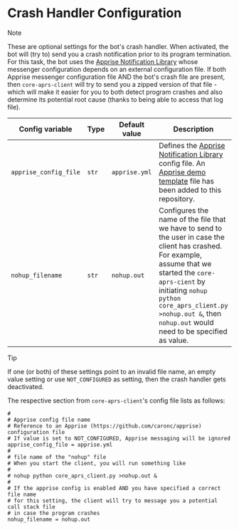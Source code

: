# Crash Handler Configuration

> [!NOTE]
> These are optional settings for the bot's crash handler. When activated, the bot will (try to) send you a crash notification prior to its program termination. For this task, the bot uses the [Apprise Notification Library](http://www.github.com/caronc/apprise) whose messenger configuration depends on an external configuration file. If both Apprise messenger configuration file AND the bot's crash file are present, then `core-aprs-client` will try to send you a zipped version of that file - which will make it easier for you to both detect program crashes and also determine its potential root cause (thanks to being able to access that log file).

| Config variable       | Type  | Default value | Description                                                                                                                                                                                                                                                                     |
|-----------------------|-------|---------------|---------------------------------------------------------------------------------------------------------------------------------------------------------------------------------------------------------------------------------------------------------------------------------|
| `apprise_config_file` | `str` | `apprise.yml` | Defines the [Apprise Notification Library](http://www.github.com/caronc/apprise) config file. An [Apprise demo template](https://github.com/joergschultzelutter/core-aprs-client/blob/master/src/apprise.yml.TEMPLATE) file has been added to this repository.                  |
| `nohup_filename`      | `str` | `nohup.out`   | Configures the name of the file that we have to send to the user in case the client has crashed. For example, assume that we started the `core-aprs-cient` by initiating `nohup python core_aprs_client.py >nohup.out &`, then `nohup.out` would need to be specified as value. |

> [!TIP]
> If one (or both) of these settings point to an invalid file name, an empty value setting or use `NOT_CONFIGURED` as setting, then the crash handler gets deactivated.

The respective section from `core-aprs-client`'s config file lists as follows:

```
#
# Apprise config file name
# Reference to an Apprise (https://github.com/caronc/apprise) configuration file
# If value is set to NOT_CONFIGURED, Apprise messaging will be ignored
apprise_config_file = apprise.yml
#
# file name of the "nohup" file
# When you start the client, you will run something like
#
# nohup python core_aprs_client.py >nohup.out &
#
# If the apprise config is enabled AND you have specified a correct file name
# for this setting, the client will try to message you a potential call stack file
# in case the program crashes
nohup_filename = nohup.out
```

